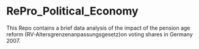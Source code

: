 # RePro_Political_Economy
This Repo contains a brief data analysis of the impact of the pension age reform (RV-Altersgrenzenanpassungsgesetz)on voting shares in Germany 2007.
